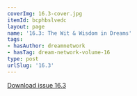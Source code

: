 ```yaml
---
coverImg: 16.3-cover.jpg
itemId: bcphbslvedc
layout: page
name: '16.3: The Wit & Wisdom in Dreams'
tags:
- hasAuthor: dreamnetwork
- hasTag: dream-network-volume-16
type: post
urlSlug: '16.3'
---
```

<a href="../files/pdfs/Volume_16/16.3-Dream-Network-Vol-16-No-3.pdf" download="">Download issue 16.3</a>